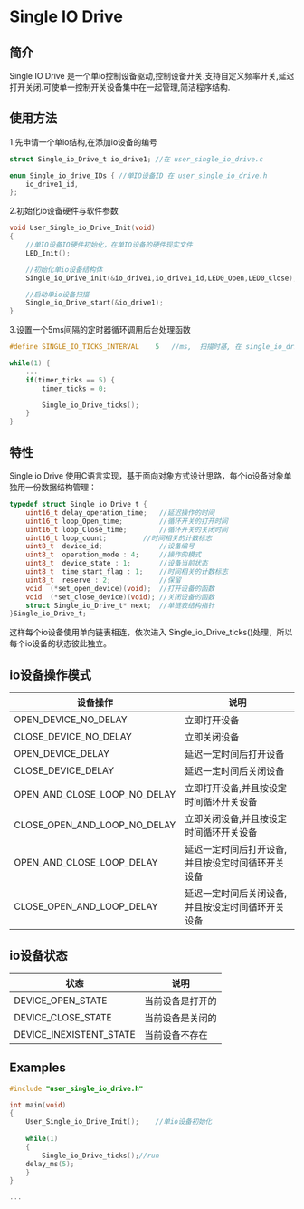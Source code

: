 # Single IO Drive

## 简介
Single IO Drive 是一个单io控制设备驱动,控制设备开关.支持自定义频率开关,延迟打开关闭.可使单一控制开关设备集中在一起管理,简洁程序结构.

## 使用方法
1.先申请一个单io结构,在添加io设备的编号

```c
struct Single_io_Drive_t io_drive1; //在 user_single_io_drive.c

enum Single_io_drive_IDs { //单IO设备ID 在 user_single_io_drive.h
    io_drive1_id,
};
```
2.初始化io设备硬件与软件参数

```c
void User_Single_io_Drive_Init(void)
{
    //单IO设备IO硬件初始化，在单IO设备的硬件现实文件
    LED_Init();

    //初始化单io设备结构体
    Single_io_Drive_init(&io_drive1,io_drive1_id,LED0_Open,LED0_Close); // LED0_Open 打开设备函数, LED0_Close 关闭设备函数

    //启动单io设备扫描
    Single_io_Drive_start(&io_drive1);
}
```
3.设置一个5ms间隔的定时器循环调用后台处理函数

```c
#define SINGLE_IO_TICKS_INTERVAL    5	//ms,  扫描时基, 在 single_io_drive.h

while(1) {
    ...
    if(timer_ticks == 5) {
        timer_ticks = 0;

        Single_io_Drive_ticks();
    }
}
```

## 特性

Single io Drive 使用C语言实现，基于面向对象方式设计思路，每个io设备对象单独用一份数据结构管理：

```c
typedef struct Single_io_Drive_t {
    uint16_t delay_operation_time;   //延迟操作的时间
    uint16_t loop_Open_time;	     //循环开关的打开时间
    uint16_t loop_Close_time;	     //循环开关的关闭时间
    uint16_t loop_count;	     //时间相关的计数标志
    uint8_t  device_id;              //设备编号
    uint8_t  operation_mode : 4;     //操作的模式
    uint8_t  device_state : 1;       //设备当前状态
    uint8_t  time_start_flag : 1;    //时间相关的计数标志
    uint8_t  reserve : 2;            //保留
    void  (*set_open_device)(void);  //打开设备的函数
    void  (*set_close_device)(void); //关闭设备的函数
    struct Single_io_Drive_t* next;  //单链表结构指针
}Single_io_Drive_t;
```
这样每个io设备使用单向链表相连，依次进入 Single_io_Drive_ticks()处理，所以每个io设备的状态彼此独立。


## io设备操作模式

设备操作 | 说明
---|---
OPEN_DEVICE_NO_DELAY | 立即打开设备
CLOSE_DEVICE_NO_DELAY | 立即关闭设备
OPEN_DEVICE_DELAY | 延迟一定时间后打开设备
CLOSE_DEVICE_DELAY | 延迟一定时间后关闭设备
OPEN_AND_CLOSE_LOOP_NO_DELAY | 立即打开设备,并且按设定时间循环开关设备
CLOSE_OPEN_AND_LOOP_NO_DELAY | 立即关闭设备,并且按设定时间循环开关设备
OPEN_AND_CLOSE_LOOP_DELAY | 延迟一定时间后打开设备,并且按设定时间循环开关设备
CLOSE_OPEN_AND_LOOP_DELAY | 延迟一定时间后关闭设备,并且按设定时间循环开关设备

## io设备状态

状态 | 说明
---|---
DEVICE_OPEN_STATE | 当前设备是打开的
DEVICE_CLOSE_STATE | 当前设备是关闭的
DEVICE_INEXISTENT_STATE | 当前设备不存在

## Examples

```c
#include "user_single_io_drive.h"

int main(void)
{
    User_Single_io_Drive_Init();    //单io设备初始化	
	
    while(1)
    {
        Single_io_Drive_ticks();//run
	delay_ms(5);   
    }
}

...



